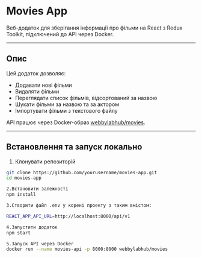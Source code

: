 # Movies App

Веб-додаток для зберігання інформації про фільми на React з Redux Toolkit, підключений до API через Docker.

---

## Опис

Цей додаток дозволяє:
- Додавати нові фільми
- Видаляти фільми
- Переглядати список фільмів, відсортований за назвою
- Шукати фільми за назвою та за актором
- Імпортувати фільми з текстового файлу

API працює через Docker-образ [webbylabhub/movies](https://hub.docker.com/r/webbylabhub/movies).

---

## Встановлення та запуск локально

1. Клонувати репозиторій

```bash
git clone https://github.com/yourusername/movies-app.git
cd movies-app

2.Встановити залежності
npm install

3.Створити файл .env у корені проекту з таким вмістом:

REACT_APP_API_URL=http://localhost:8000/api/v1

4.Запустити додаток
npm start

5.Запуск API через Docker
docker run --name movies-api -p 8000:8000 webbylabhub/movies


